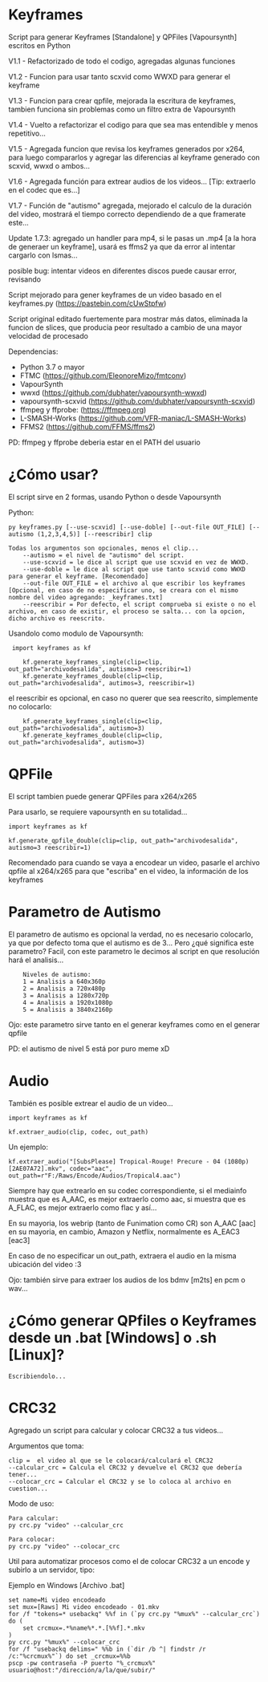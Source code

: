# Keyframes
 Script para generar Keyframes [Standalone] y QPFiles [Vapoursynth] escritos en Python

   V1.1 - Refactorizado de todo el codigo, agregadas algunas funciones

   V1.2 - Funcion para usar tanto scxvid como WWXD para generar el keyframe
    
   V1.3 - Funcion para crear qpfile, mejorada la escritura de keyframes, tambien funciona sin problemas como un filtro extra de Vapoursynth

   V1.4 - Vuelto a refactorizar el codigo para que sea mas entendible y menos repetitivo...

   V1.5 - Agregada funcion que revisa los keyframes generados por x264, para luego compararlos y agregar las diferencias al keyframe generado con scxvid, wwxd o ambos...

   V1.6 - Agregada función para extrear audios de los videos... [Tip: extraerlo en el codec que es...]

   V1.7 - Función de "autismo" agregada, mejorado el calculo de la duración del video, mostrará el tiempo correcto dependiendo de a que framerate este...

   Update 1.7.3: agregado un handler para mp4, si le pasas un .mp4 [a la hora de generaer un keyframe], usará es ffms2 ya que da error al intentar cargarlo con lsmas... 

   posible bug: intentar videos en diferentes discos puede causar error, revisando
    
   Script mejorado para gener keyframes de un video basado en el keyframes.py (https://pastebin.com/cUwStpfw)

   Script original editado fuertemente para mostrar más datos, eliminada la funcion de slices, que producia peor resultado a cambio de una mayor velocidad de procesado

   Dependencias:
   * Python 3.7 o mayor
   * FTMC (https://github.com/EleonoreMizo/fmtconv)
   * VapourSynth
   * wwxd (https://github.com/dubhater/vapoursynth-wwxd)
   * vapoursynth-scxvid (https://github.com/dubhater/vapoursynth-scxvid)
   * ffmpeg y ffprobe: (https://ffmpeg.org)
   * L-SMASH-Works (https://github.com/VFR-maniac/L-SMASH-Works)
   * FFMS2 (https://github.com/FFMS/ffms2)

   PD: ffmpeg y ffprobe deberia estar en el PATH del usuario

# ¿Cómo usar?

El script sirve en 2 formas, usando Python o desde Vapoursynth
    
   Python:
   
    py keyframes.py [--use-scxvid] [--use-doble] [--out-file OUT_FILE] [--autismo (1,2,3,4,5)] [--reescribir] clip

    Todas los argumentos son opcionales, menos el clip...
        --autismo = el nivel de "autismo" del script.
        --use-scxvid = le dice al script que use scxvid en vez de WWXD.
        --use-doble = le dice al script que use tanto scxvid como WWXD para generar el keyframe. [Recomendado]
        --out-file OUT_FILE = el archivo al que escribir los keyframes [Opcional, en caso de no especificar uno, se creara con el mismo nombre del video agregando: _keyframes.txt]
        --reescribir = Por defecto, el script comprueba si existe o no el archivo, en caso de existir, el proceso se salta... con la opcion, dicho archivo es reescrito.

   Usandolo como modulo de Vapoursynth:
     
     import keyframes as kf

        kf.generate_keyframes_single(clip=clip, out_path="archivodesalida", autismo=3 reescribir=1)
        kf.generate_keyframes_double(clip=clip, out_path="archivodesalida", autimos=3, reescribir=1)

  el reescribir es opcional, en caso no querer que sea reescrito, simplemente no colocarlo:

        kf.generate_keyframes_single(clip=clip, out_path="archivodesalida", autismo=3)
        kf.generate_keyframes_double(clip=clip, out_path="archivodesalida", autismo=3)
        
# QPFile

El script tambien puede generar QPFiles para x264/x265

Para usarlo, se requiere vapoursynth en su totalidad...

    import keyframes as kf
    
    kf.generate_qpfile_double(clip=clip, out_path="archivodesalida", autismo=3 reescribir=1)

Recomendado para cuando se vaya a encodear un video, pasarle el archivo qpfile al x264/x265 para que "escriba" en el video, la información de los keyframes

# Parametro de Autismo

   El parametro de autismo es opcional la verdad, no es necesario colocarlo, ya que por defecto toma que el autismo es de 3...
   Pero ¿qué significa este parametro?
   Facil, con este parametro le decimos al script en que resolución hará el analisis...

        Niveles de autismo:
        1 = Analisis a 640x360p
        2 = Analisis a 720x480p
        3 = Analisis a 1280x720p
        4 = Analisis a 1920x1080p
        5 = Analisis a 3840x2160p

   Ojo: este parametro sirve tanto en el generar keyframes como en el generar qpfile

   PD: el autismo de nivel 5 está por puro meme xD

# Audio

También es posible extrear el audio de un video...

    import keyframes as kf

    kf.extraer_audio(clip, codec, out_path)

Un ejemplo:

    kf.extraer_audio("[SubsPlease] Tropical-Rouge! Precure - 04 (1080p) [2AE07A72].mkv", codec="aac", out_path=r"F:/Raws/Encode/Audios/Tropical4.aac")

Siempre hay que extrearlo en su codec correspondiente, si el mediainfo muestra que es A_AAC, es mejor extraerlo como aac, si muestra que es A_FLAC, es mejor extraerlo como flac y así...

En su mayoria, los webrip (tanto de Funimation como CR) son A_AAC [aac] en su mayoria, en cambio, Amazon y Netflix, normalmente es A_EAC3 [eac3]

En caso de no especificar un out_path, extraera el audio en la misma ubicación del video :3

Ojo: también sirve para extraer los audios de los bdmv [m2ts] en pcm o wav...

# ¿Cómo generar QPfiles o Keyframes desde un .bat [Windows] o .sh [Linux]?

    Escribiendolo...


# CRC32

Agregado un script para calcular y colocar CRC32 a tus videos...

Argumentos que toma:

    clip =  el video al que se le colocará/calculará el CRC32
    --calcular_crc = Calcula el CRC32 y devuelve el CRC32 que debería tener...
    --colocar_crc = Calcular el CRC32 y se lo coloca al archivo en cuestion...

Modo de uso:

    Para calcular:
    py crc.py "video" --calcular_crc

    Para colocar:
    py crc.py "video" --colocar_crc

Util para automatizar procesos como el de colocar CRC32 a un encode y subirlo a un servidor, tipo:

Ejemplo en Windows [Archivo .bat]

    set name=Mi video encodeado
    set mux=[Raws] Mi video encodeado - 01.mkv
    for /f "tokens=* usebackq" %%f in (`py crc.py "%mux%" --calcular_crc`) do (
        set crcmux=.*%name%*.*.[%%f].*.mkv
    )
    py crc.py "%mux%" --colocar_crc
    for /f "usebackq delims=" %%b in (`dir /b ^| findstr /r /c:"%crcmux%"`) do set _crcmux=%%b
    pscp -pw contraseña -P puerto "%_crcmux%" usuario@host:"/dirección/a/la/que/subir/"

